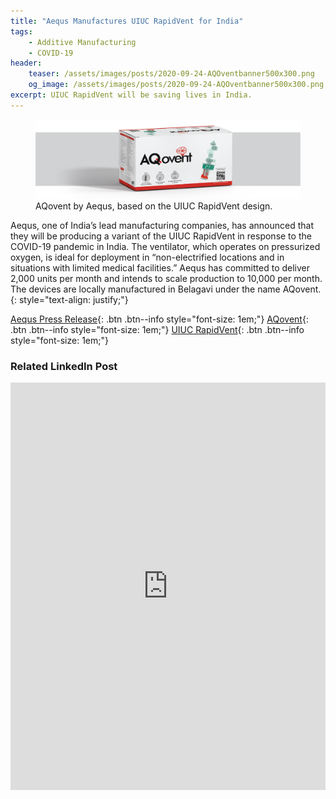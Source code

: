 ```yaml
---
title: "Aequs Manufactures UIUC RapidVent for India"
tags:
    - Additive Manufacturing
    - COVID-19
header:
    teaser: /assets/images/posts/2020-09-24-AQOventbanner500x300.png
    og_image: /assets/images/posts/2020-09-24-AQOventbanner500x300.png
excerpt: UIUC RapidVent will be saving lives in India.
---
```


<figure>
    <a href="/assets/images/posts/2020-09-24-AQOventbanner.png">
    <img src="/assets/images/posts/2020-09-24-AQOventbanner.png"></a>
    <figcaption>AQovent by Aequs, based on the UIUC RapidVent design.</figcaption>
</figure>

Aequs, one of India’s lead manufacturing companies, has announced that they will be producing a variant of the UIUC RapidVent in response to the COVID-19 pandemic in India. The ventilator, which operates on pressurized oxygen, is ideal for deployment in “non-electrified locations and in situations with limited medical facilities.” Aequs has committed to deliver 2,000 units per month and intends to scale production to 10,000 per month. The devices are locally manufactured in Belagavi under the name AQovent.
{: style="text-align: justify;"}

[Aequs Press Release](https://aequs.com/Press-Releases/Aequs-collaborates-with-University-Illinois-develop-AQovent){: .btn .btn--info style="font-size: 1em;"}
[AQovent](https://aequs.com/aqovent/concept-reality){: .btn .btn--info style="font-size: 1em;"}
[UIUC RapidVent](https://rapidvent.grainger.illinois.edu/){: .btn .btn--info style="font-size: 1em;"}


### Related LinkedIn Post
<iframe src="https://www.linkedin.com/embed/feed/update/urn:li:share:6715031332180815872" height="652" width="504" frameborder="0" allowfullscreen="" title="Embedded post"></iframe>